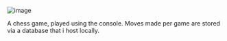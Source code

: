 ![image](https://github.com/lithium-lamp/Chess-mySQL/assets/125816815/b927a644-5246-4ed3-9351-8f6f50b8d69f)

A chess game, played using the console. Moves made per game are stored via a database that i host locally.
